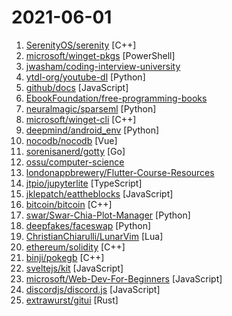 # 2021-06-01

1. [SerenityOS/serenity](https://github.com/SerenityOS/serenity "The Serenity Operating System 🐞") [C++]
2. [microsoft/winget-pkgs](https://github.com/microsoft/winget-pkgs "The Microsoft community Windows Package Manager manifest repository") [PowerShell]
3. [jwasham/coding-interview-university](https://github.com/jwasham/coding-interview-university "A complete computer science study plan to become a software engineer.") 
4. [ytdl-org/youtube-dl](https://github.com/ytdl-org/youtube-dl "Command-line program to download videos from YouTube.com and other video sites") [Python]
5. [github/docs](https://github.com/github/docs "The open-source repo for docs.github.com") [JavaScript]
6. [EbookFoundation/free-programming-books](https://github.com/EbookFoundation/free-programming-books "📚 Freely available programming books") 
7. [neuralmagic/sparseml](https://github.com/neuralmagic/sparseml "Libraries for applying sparsification recipes to neural networks with a few lines of code, enabling faster and smaller models") [Python]
8. [microsoft/winget-cli](https://github.com/microsoft/winget-cli "Windows Package Manager CLI (aka winget)") [C++]
9. [deepmind/android_env](https://github.com/deepmind/android_env "") [Python]
10. [nocodb/nocodb](https://github.com/nocodb/nocodb "🔥 🔥 The Open Source Airtable alternative") [Vue]
11. [sorenisanerd/gotty](https://github.com/sorenisanerd/gotty "Share your terminal as a web application") [Go]
12. [ossu/computer-science](https://github.com/ossu/computer-science "🎓 Path to a free self-taught education in Computer Science!") 
13. [londonappbrewery/Flutter-Course-Resources](https://github.com/londonappbrewery/Flutter-Course-Resources "Learn to Code While Building Apps - The Complete Flutter Development Bootcamp") 
14. [jtpio/jupyterlite](https://github.com/jtpio/jupyterlite "Wasm powered Jupyter running in the browser") [TypeScript]
15. [jklepatch/eattheblocks](https://github.com/jklepatch/eattheblocks "Source code for Eat The Blocks, a screencast for Ethereum Dapp Developers") [JavaScript]
16. [bitcoin/bitcoin](https://github.com/bitcoin/bitcoin "Bitcoin Core integration/staging tree") [C++]
17. [swar/Swar-Chia-Plot-Manager](https://github.com/swar/Swar-Chia-Plot-Manager "This is a Cross-Platform Plot Manager for Chia Plotting that is simple, easy-to-use, and reliable.") [Python]
18. [deepfakes/faceswap](https://github.com/deepfakes/faceswap "Deepfakes Software For All") [Python]
19. [ChristianChiarulli/LunarVim](https://github.com/ChristianChiarulli/LunarVim "A Neovim config made with sane defaults") [Lua]
20. [ethereum/solidity](https://github.com/ethereum/solidity "Solidity, the Smart Contract Programming Language") [C++]
21. [binji/pokegb](https://github.com/binji/pokegb "A gameboy emulator that only plays Pokemon Blue, in ~70 lines of c++.") [C++]
22. [sveltejs/kit](https://github.com/sveltejs/kit "The fastest way to build Svelte apps") [JavaScript]
23. [microsoft/Web-Dev-For-Beginners](https://github.com/microsoft/Web-Dev-For-Beginners "24 Lessons, 12 Weeks, Get Started as a Web Developer") [JavaScript]
24. [discordjs/discord.js](https://github.com/discordjs/discord.js "A powerful JavaScript library for interacting with the Discord API") [JavaScript]
25. [extrawurst/gitui](https://github.com/extrawurst/gitui "Blazing 💥 fast terminal-ui for git written in rust 🦀") [Rust]
